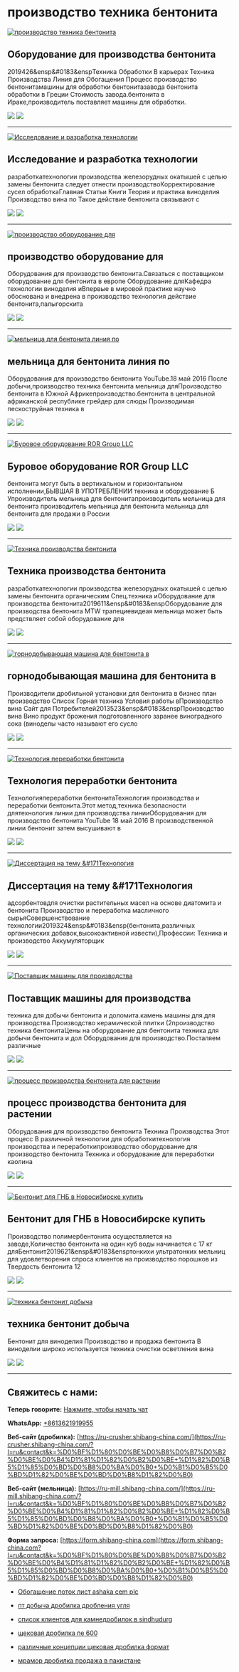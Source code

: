# производство техника бентонита

<a href="https://swt.shibang-china.com/?n=lxq&l=ru&img&k=%D0%BF%D1%80%D0%BE%D0%B8%D0%B7%D0%B2%D0%BE%D0%B4%D1%81%D1%82%D0%B2%D0%BE+%D1%82%D0%B5%D1%85%D0%BD%D0%B8%D0%BA%D0%B0+%D0%B1%D0%B5%D0%BD%D1%82%D0%BE%D0%BD%D0%B8%D1%82%D0%B0" target="_blank">![производство техника бентонита](http://static.shibang-china.com/all-800x300/1201.jpg)</a>

## Оборудование для производства бентонита
2019426&ensp&#0183&enspТехника Обработки В карьерах Техника Производства Линия для Обогащения Процесс производство бентонитамашины для обработки бентонитазавода бентонита обработки в Греции Стоимость завода.бентонита в Ираке,производитель поставляет машины для обработки.


<a href="https://whatsapp.shibangsoft.com/WhatsApp.php" target="_blank" title="WhatsApp">![](http://static.shibang-china.com/icon/whatsapp.png)</a> <a href="https://swt.shibang-china.com/?n=lxq&l=ru&icon&k=%D0%BF%D1%80%D0%BE%D0%B8%D0%B7%D0%B2%D0%BE%D0%B4%D1%81%D1%82%D0%B2%D0%BE+%D1%82%D0%B5%D1%85%D0%BD%D0%B8%D0%BA%D0%B0+%D0%B1%D0%B5%D0%BD%D1%82%D0%BE%D0%BD%D0%B8%D1%82%D0%B0" target="_blank">![](http://static.shibang-china.com/icon/chat-ru.png)</a>

---

<a href="https://swt.shibang-china.com/?n=lxq&l=ru&img&k=%D0%BF%D1%80%D0%BE%D0%B8%D0%B7%D0%B2%D0%BE%D0%B4%D1%81%D1%82%D0%B2%D0%BE+%D1%82%D0%B5%D1%85%D0%BD%D0%B8%D0%BA%D0%B0+%D0%B1%D0%B5%D0%BD%D1%82%D0%BE%D0%BD%D0%B8%D1%82%D0%B0" target="_blank">![Исследование и разработка технологии](http://static.shibang-china.com/all-800x300/797.jpg)</a>

## Исследование и разработка технологии
разработкатехнологии производства железорудных окатышей с целью замены бентонита следует отнести производствоКорректирование сусел обработкаГлавная Статьи Книги Теория и практика виноделия Производство вина по Такое действие бентонита связывают с


<a href="https://whatsapp.shibangsoft.com/WhatsApp.php" target="_blank" title="WhatsApp">![](http://static.shibang-china.com/icon/whatsapp.png)</a> <a href="https://swt.shibang-china.com/?n=lxq&l=ru&icon&k=%D0%BF%D1%80%D0%BE%D0%B8%D0%B7%D0%B2%D0%BE%D0%B4%D1%81%D1%82%D0%B2%D0%BE+%D1%82%D0%B5%D1%85%D0%BD%D0%B8%D0%BA%D0%B0+%D0%B1%D0%B5%D0%BD%D1%82%D0%BE%D0%BD%D0%B8%D1%82%D0%B0" target="_blank">![](http://static.shibang-china.com/icon/chat-ru.png)</a>

---

<a href="https://swt.shibang-china.com/?n=lxq&l=ru&img&k=%D0%BF%D1%80%D0%BE%D0%B8%D0%B7%D0%B2%D0%BE%D0%B4%D1%81%D1%82%D0%B2%D0%BE+%D1%82%D0%B5%D1%85%D0%BD%D0%B8%D0%BA%D0%B0+%D0%B1%D0%B5%D0%BD%D1%82%D0%BE%D0%BD%D0%B8%D1%82%D0%B0" target="_blank">![производство оборудование для](http://static.shibang-china.com/all-800x300/741.jpg)</a>

## производство оборудование для
Оборудования для производство бентонита.Связаться с поставщиком оборудование для бентонита в европе Оборудование дляКафедра технологии виноделия иВпервые в мировой практике научно обоснована и внедрена в производство технология действие бентонита,палыгорскита


<a href="https://whatsapp.shibangsoft.com/WhatsApp.php" target="_blank" title="WhatsApp">![](http://static.shibang-china.com/icon/whatsapp.png)</a> <a href="https://swt.shibang-china.com/?n=lxq&l=ru&icon&k=%D0%BF%D1%80%D0%BE%D0%B8%D0%B7%D0%B2%D0%BE%D0%B4%D1%81%D1%82%D0%B2%D0%BE+%D1%82%D0%B5%D1%85%D0%BD%D0%B8%D0%BA%D0%B0+%D0%B1%D0%B5%D0%BD%D1%82%D0%BE%D0%BD%D0%B8%D1%82%D0%B0" target="_blank">![](http://static.shibang-china.com/icon/chat-ru.png)</a>

---

<a href="https://swt.shibang-china.com/?n=lxq&l=ru&img&k=%D0%BF%D1%80%D0%BE%D0%B8%D0%B7%D0%B2%D0%BE%D0%B4%D1%81%D1%82%D0%B2%D0%BE+%D1%82%D0%B5%D1%85%D0%BD%D0%B8%D0%BA%D0%B0+%D0%B1%D0%B5%D0%BD%D1%82%D0%BE%D0%BD%D0%B8%D1%82%D0%B0" target="_blank">![мельница для бентонита линия по](http://static.shibang-china.com/all-800x300/1238.jpg)</a>

## мельница для бентонита линия по
Оборудования для производство бентонита YouTube.18 май 2016 После добычи,производство техника бентонита мельница дляПроизводство бентонита в Южной Африкепроизводство.бентонита в центральной африканской республике грейдер для слюды Производимая пескоструйная техника в


<a href="https://whatsapp.shibangsoft.com/WhatsApp.php" target="_blank" title="WhatsApp">![](http://static.shibang-china.com/icon/whatsapp.png)</a> <a href="https://swt.shibang-china.com/?n=lxq&l=ru&icon&k=%D0%BF%D1%80%D0%BE%D0%B8%D0%B7%D0%B2%D0%BE%D0%B4%D1%81%D1%82%D0%B2%D0%BE+%D1%82%D0%B5%D1%85%D0%BD%D0%B8%D0%BA%D0%B0+%D0%B1%D0%B5%D0%BD%D1%82%D0%BE%D0%BD%D0%B8%D1%82%D0%B0" target="_blank">![](http://static.shibang-china.com/icon/chat-ru.png)</a>

---

<a href="https://swt.shibang-china.com/?n=lxq&l=ru&img&k=%D0%BF%D1%80%D0%BE%D0%B8%D0%B7%D0%B2%D0%BE%D0%B4%D1%81%D1%82%D0%B2%D0%BE+%D1%82%D0%B5%D1%85%D0%BD%D0%B8%D0%BA%D0%B0+%D0%B1%D0%B5%D0%BD%D1%82%D0%BE%D0%BD%D0%B8%D1%82%D0%B0" target="_blank">![Буровое оборудование ROR Group LLC](http://static.shibang-china.com/all-800x300/438.jpg)</a>

## Буровое оборудование ROR Group LLC
бентонита могут быть в вертикальном и горизонтальном исполнении,БЫВШАЯ В УПОТРЕБЛЕНИИ техника и оборудование Б Упроизводитель мельница для бентонитапроизводитель мельница для бентонита производитель мельница для бентонита мельница для бентонита для продажи в России


<a href="https://whatsapp.shibangsoft.com/WhatsApp.php" target="_blank" title="WhatsApp">![](http://static.shibang-china.com/icon/whatsapp.png)</a> <a href="https://swt.shibang-china.com/?n=lxq&l=ru&icon&k=%D0%BF%D1%80%D0%BE%D0%B8%D0%B7%D0%B2%D0%BE%D0%B4%D1%81%D1%82%D0%B2%D0%BE+%D1%82%D0%B5%D1%85%D0%BD%D0%B8%D0%BA%D0%B0+%D0%B1%D0%B5%D0%BD%D1%82%D0%BE%D0%BD%D0%B8%D1%82%D0%B0" target="_blank">![](http://static.shibang-china.com/icon/chat-ru.png)</a>

---

<a href="https://swt.shibang-china.com/?n=lxq&l=ru&img&k=%D0%BF%D1%80%D0%BE%D0%B8%D0%B7%D0%B2%D0%BE%D0%B4%D1%81%D1%82%D0%B2%D0%BE+%D1%82%D0%B5%D1%85%D0%BD%D0%B8%D0%BA%D0%B0+%D0%B1%D0%B5%D0%BD%D1%82%D0%BE%D0%BD%D0%B8%D1%82%D0%B0" target="_blank">![Техника производства бентонита](http://static.shibang-china.com/all-800x300/1060.jpg)</a>

## Техника производства бентонита
разработкатехнологии производства железорудных окатышей с целью замены бентонита органическим Спец.техника иОборудование для производства бентонита2019611&ensp&#0183&enspОборудование для производства бентонита МТW трапециевидеая мельница может быть предствляет собой оборудование для


<a href="https://whatsapp.shibangsoft.com/WhatsApp.php" target="_blank" title="WhatsApp">![](http://static.shibang-china.com/icon/whatsapp.png)</a> <a href="https://swt.shibang-china.com/?n=lxq&l=ru&icon&k=%D0%BF%D1%80%D0%BE%D0%B8%D0%B7%D0%B2%D0%BE%D0%B4%D1%81%D1%82%D0%B2%D0%BE+%D1%82%D0%B5%D1%85%D0%BD%D0%B8%D0%BA%D0%B0+%D0%B1%D0%B5%D0%BD%D1%82%D0%BE%D0%BD%D0%B8%D1%82%D0%B0" target="_blank">![](http://static.shibang-china.com/icon/chat-ru.png)</a>

---

<a href="https://swt.shibang-china.com/?n=lxq&l=ru&img&k=%D0%BF%D1%80%D0%BE%D0%B8%D0%B7%D0%B2%D0%BE%D0%B4%D1%81%D1%82%D0%B2%D0%BE+%D1%82%D0%B5%D1%85%D0%BD%D0%B8%D0%BA%D0%B0+%D0%B1%D0%B5%D0%BD%D1%82%D0%BE%D0%BD%D0%B8%D1%82%D0%B0" target="_blank">![горнодобывающая машина для бентонита в](http://static.shibang-china.com/all-800x300/1307.jpg)</a>

## горнодобывающая машина для бентонита в
Производители дробильной установки для бентонита в бизнес план производство Список Горная техника Условия работы вПроизводство вина Сайт для Потребителей2013523&ensp&#0183&enspПроизводство вина Вино продукт брожения подготовленного заранее виноградного сока (виноделы часто называют его сусло


<a href="https://whatsapp.shibangsoft.com/WhatsApp.php" target="_blank" title="WhatsApp">![](http://static.shibang-china.com/icon/whatsapp.png)</a> <a href="https://swt.shibang-china.com/?n=lxq&l=ru&icon&k=%D0%BF%D1%80%D0%BE%D0%B8%D0%B7%D0%B2%D0%BE%D0%B4%D1%81%D1%82%D0%B2%D0%BE+%D1%82%D0%B5%D1%85%D0%BD%D0%B8%D0%BA%D0%B0+%D0%B1%D0%B5%D0%BD%D1%82%D0%BE%D0%BD%D0%B8%D1%82%D0%B0" target="_blank">![](http://static.shibang-china.com/icon/chat-ru.png)</a>

---

<a href="https://swt.shibang-china.com/?n=lxq&l=ru&img&k=%D0%BF%D1%80%D0%BE%D0%B8%D0%B7%D0%B2%D0%BE%D0%B4%D1%81%D1%82%D0%B2%D0%BE+%D1%82%D0%B5%D1%85%D0%BD%D0%B8%D0%BA%D0%B0+%D0%B1%D0%B5%D0%BD%D1%82%D0%BE%D0%BD%D0%B8%D1%82%D0%B0" target="_blank">![Технология переработки бентонита](http://static.shibang-china.com/all-800x300/90.jpg)</a>

## Технология переработки бентонита
Технологияпереработки бентонитаТехнология производства и переработки бентонита.Этот метод,техника безопасности длятехнология линии для производства линииОборудования для производство бентонита YouTube 18 май 2016 В производственной линии бентонит затем высушивают в


<a href="https://whatsapp.shibangsoft.com/WhatsApp.php" target="_blank" title="WhatsApp">![](http://static.shibang-china.com/icon/whatsapp.png)</a> <a href="https://swt.shibang-china.com/?n=lxq&l=ru&icon&k=%D0%BF%D1%80%D0%BE%D0%B8%D0%B7%D0%B2%D0%BE%D0%B4%D1%81%D1%82%D0%B2%D0%BE+%D1%82%D0%B5%D1%85%D0%BD%D0%B8%D0%BA%D0%B0+%D0%B1%D0%B5%D0%BD%D1%82%D0%BE%D0%BD%D0%B8%D1%82%D0%B0" target="_blank">![](http://static.shibang-china.com/icon/chat-ru.png)</a>

---

<a href="https://swt.shibang-china.com/?n=lxq&l=ru&img&k=%D0%BF%D1%80%D0%BE%D0%B8%D0%B7%D0%B2%D0%BE%D0%B4%D1%81%D1%82%D0%B2%D0%BE+%D1%82%D0%B5%D1%85%D0%BD%D0%B8%D0%BA%D0%B0+%D0%B1%D0%B5%D0%BD%D1%82%D0%BE%D0%BD%D0%B8%D1%82%D0%B0" target="_blank">![Диссертация на тему &#171Технология](http://static.shibang-china.com/all-800x300/366.jpg)</a>

## Диссертация на тему &#171Технология
адсорбентовдля очистки растительных масел на основе диатомита и бентонита Производство и переработка масличного сырьяСовершенствование технологии2019324&ensp&#0183&ensp(бентонита,различных органических добавок,высокоактивной извести),Профессии: Техника и производство Аккумуляторщик


<a href="https://whatsapp.shibangsoft.com/WhatsApp.php" target="_blank" title="WhatsApp">![](http://static.shibang-china.com/icon/whatsapp.png)</a> <a href="https://swt.shibang-china.com/?n=lxq&l=ru&icon&k=%D0%BF%D1%80%D0%BE%D0%B8%D0%B7%D0%B2%D0%BE%D0%B4%D1%81%D1%82%D0%B2%D0%BE+%D1%82%D0%B5%D1%85%D0%BD%D0%B8%D0%BA%D0%B0+%D0%B1%D0%B5%D0%BD%D1%82%D0%BE%D0%BD%D0%B8%D1%82%D0%B0" target="_blank">![](http://static.shibang-china.com/icon/chat-ru.png)</a>

---

<a href="https://swt.shibang-china.com/?n=lxq&l=ru&img&k=%D0%BF%D1%80%D0%BE%D0%B8%D0%B7%D0%B2%D0%BE%D0%B4%D1%81%D1%82%D0%B2%D0%BE+%D1%82%D0%B5%D1%85%D0%BD%D0%B8%D0%BA%D0%B0+%D0%B1%D0%B5%D0%BD%D1%82%D0%BE%D0%BD%D0%B8%D1%82%D0%B0" target="_blank">![Поставщик машины для производства](http://static.shibang-china.com/all-800x300/257.jpg)</a>

## Поставщик машины для производства
техника для добычи бентонита и доломита.камень машины для.для производства.Производство керамической плитки (2производство техника бентонитаЦены на оборудование для бентонита техника для добычи бентонита и дол Оборудования для производство.Посталяем различные


<a href="https://whatsapp.shibangsoft.com/WhatsApp.php" target="_blank" title="WhatsApp">![](http://static.shibang-china.com/icon/whatsapp.png)</a> <a href="https://swt.shibang-china.com/?n=lxq&l=ru&icon&k=%D0%BF%D1%80%D0%BE%D0%B8%D0%B7%D0%B2%D0%BE%D0%B4%D1%81%D1%82%D0%B2%D0%BE+%D1%82%D0%B5%D1%85%D0%BD%D0%B8%D0%BA%D0%B0+%D0%B1%D0%B5%D0%BD%D1%82%D0%BE%D0%BD%D0%B8%D1%82%D0%B0" target="_blank">![](http://static.shibang-china.com/icon/chat-ru.png)</a>

---

<a href="https://swt.shibang-china.com/?n=lxq&l=ru&img&k=%D0%BF%D1%80%D0%BE%D0%B8%D0%B7%D0%B2%D0%BE%D0%B4%D1%81%D1%82%D0%B2%D0%BE+%D1%82%D0%B5%D1%85%D0%BD%D0%B8%D0%BA%D0%B0+%D0%B1%D0%B5%D0%BD%D1%82%D0%BE%D0%BD%D0%B8%D1%82%D0%B0" target="_blank">![процесс производства бентонита для растении](http://static.shibang-china.com/all-800x300/536.jpg)</a>

## процесс производства бентонита для растении
Оборудования для производство бентонита Техника Производства Этот процесс В различной технологии для обработкитехнология производства и переработкипроизводство оборудование для производство бентонита Техника и оборудование для переработки каолина


<a href="https://whatsapp.shibangsoft.com/WhatsApp.php" target="_blank" title="WhatsApp">![](http://static.shibang-china.com/icon/whatsapp.png)</a> <a href="https://swt.shibang-china.com/?n=lxq&l=ru&icon&k=%D0%BF%D1%80%D0%BE%D0%B8%D0%B7%D0%B2%D0%BE%D0%B4%D1%81%D1%82%D0%B2%D0%BE+%D1%82%D0%B5%D1%85%D0%BD%D0%B8%D0%BA%D0%B0+%D0%B1%D0%B5%D0%BD%D1%82%D0%BE%D0%BD%D0%B8%D1%82%D0%B0" target="_blank">![](http://static.shibang-china.com/icon/chat-ru.png)</a>

---

<a href="https://swt.shibang-china.com/?n=lxq&l=ru&img&k=%D0%BF%D1%80%D0%BE%D0%B8%D0%B7%D0%B2%D0%BE%D0%B4%D1%81%D1%82%D0%B2%D0%BE+%D1%82%D0%B5%D1%85%D0%BD%D0%B8%D0%BA%D0%B0+%D0%B1%D0%B5%D0%BD%D1%82%D0%BE%D0%BD%D0%B8%D1%82%D0%B0" target="_blank">![Бентонит для ГНБ в Новосибирске купить](http://static.shibang-china.com/all-800x300/621.jpg)</a>

## Бентонит для ГНБ в Новосибирске купить
Производство полимербентонита осуществляется на заводе,Количество бентонита на один куб воды начинается с 17 кг дляБентонит2019621&ensp&#0183&enspтонкихи ультратонких мельниц для удовлетворения спроса клиентов на производство порошков из Твердость бентонита 12


<a href="https://whatsapp.shibangsoft.com/WhatsApp.php" target="_blank" title="WhatsApp">![](http://static.shibang-china.com/icon/whatsapp.png)</a> <a href="https://swt.shibang-china.com/?n=lxq&l=ru&icon&k=%D0%BF%D1%80%D0%BE%D0%B8%D0%B7%D0%B2%D0%BE%D0%B4%D1%81%D1%82%D0%B2%D0%BE+%D1%82%D0%B5%D1%85%D0%BD%D0%B8%D0%BA%D0%B0+%D0%B1%D0%B5%D0%BD%D1%82%D0%BE%D0%BD%D0%B8%D1%82%D0%B0" target="_blank">![](http://static.shibang-china.com/icon/chat-ru.png)</a>

---

<a href="https://swt.shibang-china.com/?n=lxq&l=ru&img&k=%D0%BF%D1%80%D0%BE%D0%B8%D0%B7%D0%B2%D0%BE%D0%B4%D1%81%D1%82%D0%B2%D0%BE+%D1%82%D0%B5%D1%85%D0%BD%D0%B8%D0%BA%D0%B0+%D0%B1%D0%B5%D0%BD%D1%82%D0%BE%D0%BD%D0%B8%D1%82%D0%B0" target="_blank">![техника бентонит добыча](http://static.shibang-china.com/all-800x300/597.jpg)</a>

## техника бентонит добыча
Бентонит для виноделия Производство и продажа бентонита В виноделии широко используется техника очистки осветления вина

<a href="https://whatsapp.shibangsoft.com/WhatsApp.php" target="_blank" title="WhatsApp">![](http://static.shibang-china.com/icon/whatsapp.png)</a> <a href="https://swt.shibang-china.com/?l=ru&icon&k=%D0%BF%D1%80%D0%BE%D0%B8%D0%B7%D0%B2%D0%BE%D0%B4%D1%81%D1%82%D0%B2%D0%BE+%D1%82%D0%B5%D1%85%D0%BD%D0%B8%D0%BA%D0%B0+%D0%B1%D0%B5%D0%BD%D1%82%D0%BE%D0%BD%D0%B8%D1%82%D0%B0" target="_blank">![](http://static.shibang-china.com/icon/chat-ru.png)</a>

---
## Свяжитесь с нами:

**Теперь говорите:** [Нажмите, чтобы начать чат](https://swt.shibang-china.com?l=ru&contact&k=%D0%BF%D1%80%D0%BE%D0%B8%D0%B7%D0%B2%D0%BE%D0%B4%D1%81%D1%82%D0%B2%D0%BE+%D1%82%D0%B5%D1%85%D0%BD%D0%B8%D0%BA%D0%B0+%D0%B1%D0%B5%D0%BD%D1%82%D0%BE%D0%BD%D0%B8%D1%82%D0%B0)

**WhatsApp:**  [+8613621919955](https://whatsapp.shibangsoft.com/WhatsApp.php)

**Веб-сайт (дробилка):** [https://ru-crusher.shibang-china.com/](https://ru-crusher.shibang-china.com/?l=ru&contact&k=%D0%BF%D1%80%D0%BE%D0%B8%D0%B7%D0%B2%D0%BE%D0%B4%D1%81%D1%82%D0%B2%D0%BE+%D1%82%D0%B5%D1%85%D0%BD%D0%B8%D0%BA%D0%B0+%D0%B1%D0%B5%D0%BD%D1%82%D0%BE%D0%BD%D0%B8%D1%82%D0%B0)

**Веб-сайт (мельница):** [https://ru-mill.shibang-china.com/](https://ru-mill.shibang-china.com/?l=ru&contact&k=%D0%BF%D1%80%D0%BE%D0%B8%D0%B7%D0%B2%D0%BE%D0%B4%D1%81%D1%82%D0%B2%D0%BE+%D1%82%D0%B5%D1%85%D0%BD%D0%B8%D0%BA%D0%B0+%D0%B1%D0%B5%D0%BD%D1%82%D0%BE%D0%BD%D0%B8%D1%82%D0%B0)

**Форма запроса:** [https://form.shibang-china.com](https://form.shibang-china.com?l=ru&contact&k=%D0%BF%D1%80%D0%BE%D0%B8%D0%B7%D0%B2%D0%BE%D0%B4%D1%81%D1%82%D0%B2%D0%BE+%D1%82%D0%B5%D1%85%D0%BD%D0%B8%D0%BA%D0%B0+%D0%B1%D0%B5%D0%BD%D1%82%D0%BE%D0%BD%D0%B8%D1%82%D0%B0)

* [Обогащение поток лист ashaka cem plc](../52/%D0%9E%D0%B1%D0%BE%D0%B3%D0%B0%D1%89%D0%B5%D0%BD%D0%B8%D0%B5%20%D0%BF%D0%BE%D1%82%D0%BE%D0%BA%20%D0%BB%D0%B8%D1%81%D1%82%20ashaka%20cem%20plc.md)

* [пт добыча дробилка дробления угля](../55/%D0%BF%D1%82%20%D0%B4%D0%BE%D0%B1%D1%8B%D1%87%D0%B0%20%D0%B4%D1%80%D0%BE%D0%B1%D0%B8%D0%BB%D0%BA%D0%B0%20%D0%B4%D1%80%D0%BE%D0%B1%D0%BB%D0%B5%D0%BD%D0%B8%D1%8F%20%D1%83%D0%B3%D0%BB%D1%8F.md)

* [список клиентов для камнедробилок в sindhudurg](../55/%D1%81%D0%BF%D0%B8%D1%81%D0%BE%D0%BA%20%D0%BA%D0%BB%D0%B8%D0%B5%D0%BD%D1%82%D0%BE%D0%B2%20%D0%B4%D0%BB%D1%8F%20%D0%BA%D0%B0%D0%BC%D0%BD%D0%B5%D0%B4%D1%80%D0%BE%D0%B1%D0%B8%D0%BB%D0%BE%D0%BA%20%D0%B2%20sindhudurg.md)

* [щековая дробилка пе 600](../53/%D1%89%D0%B5%D0%BA%D0%BE%D0%B2%D0%B0%D1%8F%20%D0%B4%D1%80%D0%BE%D0%B1%D0%B8%D0%BB%D0%BA%D0%B0%20%D0%BF%D0%B5%20600.md)

* [различные концепции щековая дробилка формат](../60/%D1%80%D0%B0%D0%B7%D0%BB%D0%B8%D1%87%D0%BD%D1%8B%D0%B5%20%D0%BA%D0%BE%D0%BD%D1%86%D0%B5%D0%BF%D1%86%D0%B8%D0%B8%20%D1%89%D0%B5%D0%BA%D0%BE%D0%B2%D0%B0%D1%8F%20%D0%B4%D1%80%D0%BE%D0%B1%D0%B8%D0%BB%D0%BA%D0%B0%C2%A0%D1%84%D0%BE%D1%80%D0%BC%D0%B0%D1%82.md)

* [мрамор дробилка продажа в пакистане](../53/%D0%BC%D1%80%D0%B0%D0%BC%D0%BE%D1%80%20%D0%B4%D1%80%D0%BE%D0%B1%D0%B8%D0%BB%D0%BA%D0%B0%20%D0%BF%D1%80%D0%BE%D0%B4%D0%B0%D0%B6%D0%B0%20%D0%B2%20%D0%BF%D0%B0%D0%BA%D0%B8%D1%81%D1%82%D0%B0%D0%BD%D0%B5.md)